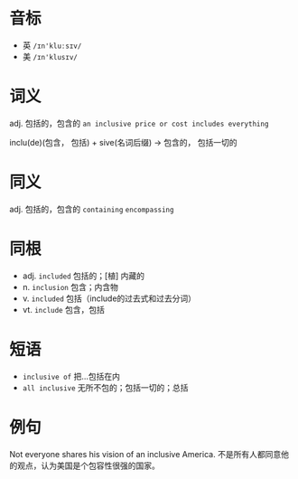 # 音标

- 英 `/ɪn'kluːsɪv/`
- 美 `/ɪn'klusɪv/`

# 词义

adj. 包括的，包含的
`an inclusive price or cost includes everything`



inclu(de)(包含， 包括) + sive(名词后缀) → 包含的， 包括一切的

# 同义

adj. 包括的，包含的
`containing` `encompassing`

# 同根

- adj. `included` 包括的；[植] 内藏的
- n. `inclusion` 包含；内含物
- v. `included` 包括（include的过去式和过去分词）
- vt. `include` 包含，包括

# 短语

- `inclusive of` 把…包括在内
- `all inclusive` 无所不包的；包括一切的；总括

# 例句

Not everyone shares his vision of an inclusive America.
不是所有人都同意他的观点，认为美国是个包容性很强的国家。


